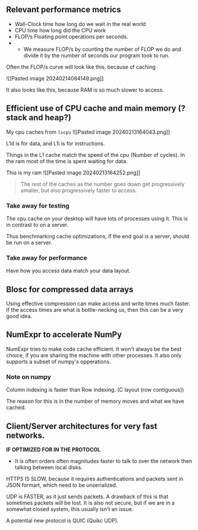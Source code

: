 
## Relevant performance metrics

- Wall-Clock time how long do we wait in the real world
- CPU time how long did the CPU work
- FLOP/s Floating point operations per seconds.
- - We measure FLOP/s by counting the number of FLOP we do and divide it by the number of seconds our program took to run.

Often the FLOP/s curve will look like this, because of caching

![[Pasted image 20240214084149.png]]

It also looks like this, because RAM is so much slower to access.

## Efficient use of CPU cache and main memory (?stack and heap?)

My cpu caches from `lscpu`
![[Pasted image 20240213164043.png]]

L1d is for data, and L1i is for instructions.

Things in the L1 cache match the speed of the cpu (Number of cycles).
In the ram most of the time is spent waiting for data.

This is my ram
![[Pasted image 20240213164252.png]]

> The rest of the caches as the number goes down get progressively smaller, but also progressively faster to access.

### Take away for testing

The cpu cache on your desktop will have lots of processes using it.
This is in contrast to on a server.

Thus benchmarking cache optimizations, if the end goal is a server, should be run on a server.

### Take away for performance

Have how you access data match your data layout.
## Blosc for compressed data arrays

Using effective compression can make access and write times much faster.
If the access times are what is bottle-necking us, then this can be a very good idea. 

## NumExpr to accelerate NumPy


NumExpr tries to make code cache efficient.
It won't always be the best choice, if you are sharing the machine with other processes.
It also only supports a subset of numpy's opperations.


### Note on numpy

Column indexing is faster than Row indexing. (C layout (row contiguous))

The reason for this is in the number of memory moves and what we have cached.

## Client/Server architectures for very fast networks.

__IF OPTIMIZED FOR IN THE PROTOCOL__
- It is often orders often magnitudes faster to talk to over the network then talking between local disks.

HTTPS IS SLOW, because it requires authentications and packets sent in JSON formart, which need to be unserialized.

UDP is FASTER, as it just sends packets. A drawback of this is that sometimes packets will be lost.
It is also not secure, but if we are in a somewhat closed system, this usually isn't an issue.

A potential new protocol is QUIC (Quikc UDP).


